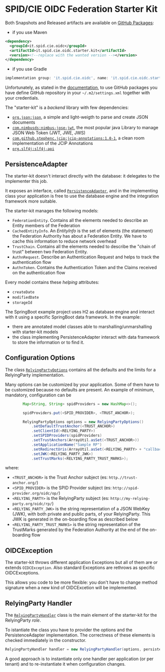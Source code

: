 # SPID/CIE OIDC Federation Starter Kit

Both Snapshots and Released artifacts are available on [GitHub Packages](https://github.com/orgs/italia/packages?repo_name=spid-cie-oidc-java):

* if you use Maven

```xml
<dependency>
  <groupId>it.spid.cie.oidc</groupId>
  <artifactId>it.spid.cie.oidc.starter.kit</artifactId>
  <version><!--replace with the wanted version --></version>
</dependency>
```

* if you use Gradle

```gradle
implementation group: 'it.spid.cie.oidc', name: 'it.spid.cie.oidc.starter.kit', version: 'xxx'
```

Unfortunately, as stated in the [documentation](https://docs.github.com/en/packages/working-with-a-github-packages-registry/working-with-the-apache-maven-registry#authenticating-to-github-packages), to use GitHub packages you have define GitHub repository in your `~/.m2/settings.xml` together with your credentials.


The "starter-kit" is a _backend_ library with few dependencies:
* [`org.json:json`](https://github.com/stleary/JSON-java), a simple and light-weigth to parse and create JSON documents
* [`com.nimbusds:nimbus-jose-jwt`](https://connect2id.com/products/nimbus-jose-jwt), the most popular java Library to manage JSON Web Token (JWT, JWE, JWS)
* [`com.github.stephenc.jcip:jcip-annotations:1.0-1`](https://mvnrepository.com/artifact/com.github.stephenc.jcip/jcip-annotations/1.0-1), a clean room implementation of the JCIP Annotations
* [`org.slf4j:slf4j-api`](https://mvnrepository.com/artifact/org.slf4j/slf4j-api)


## PersistenceAdapter

The starter-kit doesn't interact directly with the database: it delegates to the implementer this job.

It exposes an interface, called [`PersistenceAdapter`](/starter-kit/src/main/java/it/spid/cie/oidc/persistence/PersistenceAdapter.java), and in the implementing class your application is free to use the database engine and the integration framework more suitable.

The starter-kit manages the following models:
* `FederationEntity`. Contains all the elements needed to describe an Entity members of the Federation
* `CachedEntityInfo`. An _EntityInfo_ is the set of elements (the statement) the Federation Authority has about a Federation Entity. We have to cache this information to reduce network overhead
* `TrustChain`. Contains all the elements needed to describe the "chain of trust" between two Federation Entity.
* `AuthnRequest`. Describe an Authentication Request and helps to track the authentication flow
* `AuthnToken`. Contains the Authentication Token and the Claims received on the authentication flow

Every model contains these _helping_ attributes:
* `createDate`
* `modifiedDate`
* `storageId`


The SpringBoot example project uses H2 as database engine and interact with it using a specific SpringBoot data framework. In the example:
* there are annotated model classes able to marshalling/unmarshalling with starter-kit models
* the class implementing PersistenceAdapter interact with data framework to store the information or to find it. 


## Configuration Options

The class [`RelyingPartyOptions`](/starter-kit/src/main/java/it/spid/cie/oidc/config/RelyingPartyOptions.java) contains all the defaults and the limits for a RelyingParty implementation.

Many options can be customized by your application. Some of them have to be customized because no defaults are present. An example of  minimum, mandatory, configuration can be

```java
		Map<String, String> spidProviders = new HashMap<>();

		spidProviders.put(<SPID_PROVIDER>, <TRUST_ANCHOR>);

		RelyingPartyOptions options = new RelyingPartyOptions()
			.setDefaultTrustAnchor(<TRUST_ANCHOR>)
			.setClientId(<RELYING_PARTY>)
			.setSPIDProviders(spidProviders)
			.setTrustAnchors(ArrayUtil.asSet(<TRUST_ANCHOR>))
			.setApplicationName("Sample RP")
			.setRedirectUris(ArrayUtil.asSet(<RELYING_PARTY> + "callback"))
			.setJWK(<RELYING_PARTY_JWK>)
			.setTrustMarks(<RELYING_PARTY_TRUST_MARKS>);
```

where:
* `<TRUST_ANCHOR>` is the Trust Anchor subject (es: `http.//trust-anchor.org/`)
* `<SPID_PROVIDER>` is the SPID Provider subject (es: `http://spid-provider.org/oidc/op/`)
* `<RELYING_PARTY>` is the RelyingParty subject (es: `http://my-relying-party.org/oidc/rp/`)
* `<RELYING_PARTY_JWK>` is the string representation of a JSON WebKey (JWK), with both private and public parts, of your RelyingParty. This JWK is generated in the on-boarding flow as described below
* `<RELYING_PARTY_TRUST_MARKS>` is the string representation of the TrustMarks generated by the Federation Authority at the end of the on-boarding flow


## OIDCException

The starter-kit throws different application Exceptions but all of them are or extends `OIDCException`. Also standard Exceptions are rethrows as specific OIDCExceptions.

This allows you code to be more flexible: you don't have to change method signature when a new kind of OIDCExcetion will be implemented.



## RelyingParty Handler

The [`RelyingPartyHandler`](/starter-kit/src/main/java/it/spid/cie/oidc/handler/RelyingPartyHandler.java) class is the main element of the starter-kit for the RelyingParty _role_.

To istantiate the class you have to provider the options and the PersistenceAdapter implementation. The correctness of these elements is checked immediately in the constructor.

```java
RelyingPartyHandler handler = new RelyingPartyHandler(options, persistenceAdapter);
```

A good approach is to instantiate only one handler per application (or per tenant) and to re-instantiate it when configuration changes.

